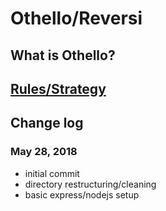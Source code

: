 # Othello/Reversi

## What is Othello?

## [Rules/Strategy](http://radagast.se/othello/Help/strategy.html)


## Change log

### May 28, 2018
* initial commit
* directory restructuring/cleaning
* basic express/nodejs setup